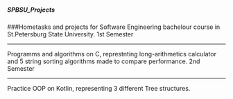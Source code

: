 ##### SPBSU_Projects
###Hometasks and projects for Software Engineering bachelour course in St.Petersburg State University.
1st Semester
<hr>
Programms and algorithms on C, represtnting long-arithmetics calculator and 5 string sorting algorithms made to compare performance.
2nd Semester
<hr>
Practice OOP on Kotlin, representing 3 different Tree structures.
